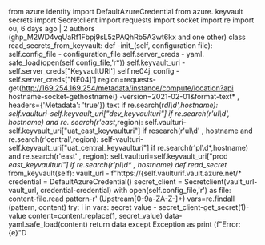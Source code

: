 from azure identity import DefaultAzureCredential from
azure. keyvault secrets import Secretclient
import requests import socket import re import
ou, 6 days ago | 2 authors (ghp_M2WD4vqUaRf1Fbpj9sL5zPAQhRb5A3wt6kx and one other)
class read_secrets_from_keyvault:
def
-init_(self, configuration file):
self.config_file - configuration_file
self.server_creds - yaml. safe_load(open(self config_file,'r*))
self.keyvault_uri - self.server_creds["KeyvaultURI']
self.ne04j_config - self.server_creds["NE04]']
region=requests-get(http://169.254.169.254/metadata/instance/compute/location?api
hostname-socket-gethostname()
-version=2021-02-01&format-text*
, headers={'Metadata': 'true'}).text
if re.search(r*dl\d',hostname):
self.vaulturi-self.keyvault_uri["dev_keyvaulturi"]
if re.search(r'ul\d', hostname)
and re. search(r'east*,region):
self.vaulturi-self.keyvault_uri["uat_east_keyvaulturi"]
if research(r'ul\d'
, hostname
and re.search(r'central',region):
self-vaulturi-self.keyvault_uri["uat_central_keyvaulturi"]
if re.search(r'pl\d*,hostname)
and re.search(r'east'
, region):
self.vaulturi=self.keyvault_uri["prod
_east_keyvaulturi"]
if re.search(r'pl\d*
, hostname)
def
read_secret_ from_keyvault(self):
vault_url - f"https://{self.vaulturif.vault.azure.net/*
credential = DefaultAzureCredential()
secret_client = Secretclient(vault_url-vault_url,
credential-credential)
with open(self.config_file,'r') as file:
content-file.read
pattern-r' (Upstream[0-9a-ZA-Z-]+)
vars=re.findall (pattern, content) try:
i in vars:
secret value - secret_client-get_secret(1)-value content=content.replace(1, secret_value)
data-yaml.safe_load(content)
return data except Exception
as
print (f"Error:
{e}"D